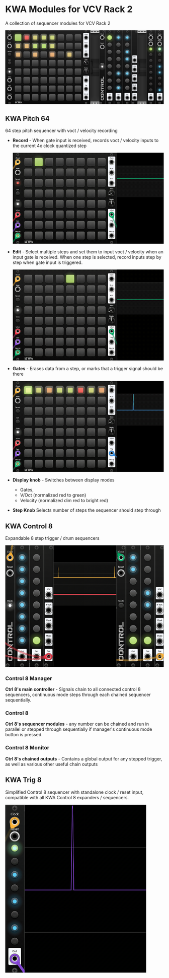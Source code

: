 <h1>
KWA Modules for VCV Rack 2
</h1> 

A collection of sequencer modules for VCV Rack 2

  ![Showcase](doc/showcase.png)

<h2>KWA Pitch 64</h2>
64 step pitch sequencer with voct / velocity recording

- **Record** - When gate input is received, records voct / velocity inputs to the current 4x clock quantized
   step
  
  ![Record_mode](doc/record_mode.gif)
  
- **Edit** - Select multiple steps and set them to input voct / velocity when an input gate is received. When one step is selected, record inputs step by step when gate input is triggered.

  ![Edit mode](doc/edit_mode.gif)
  
- **Gates** - Erases data from a step, or marks that a trigger signal should be there
  
  ![Gate mode](doc/gate_mode.gif)
  
- **Display knob** - Switches between display modes 
	- Gates,
	- V/Oct (normalized red to green)
	- Velocity (normalized dim red to bright red)
- **Step Knob** Selects number of steps the sequencer should step through


<h2> KWA Control 8 </h2>

Expandable 8 step trigger / drum sequencers

![Control 8](doc/control_8.gif)

 <h3> Control 8 Manager </h3>
 
**Ctrl 8's main controller** - Signals chain to all connected control 8 sequencers, continuous mode steps through each chained sequencer sequentially.
 <h3> Control 8 </h3>
 
 **Ctrl 8's sequencer modules** - any number can be chained and run in parallel or stepped through sequentially if manager's continuous mode button is pressed.
 <h3> Control 8 Monitor </h3>
 
 **Ctrl 8's chained outputs** - Contains a global output for any stepped trigger, as well as various other useful chain outputs

 
<h2>KWA Trig 8</h2>

Simplified Control 8 sequencer with standalone clock / reset input, compatible with all KWA Control 8 expanders / sequencers.

![Trig 8](doc/trig_8.gif)